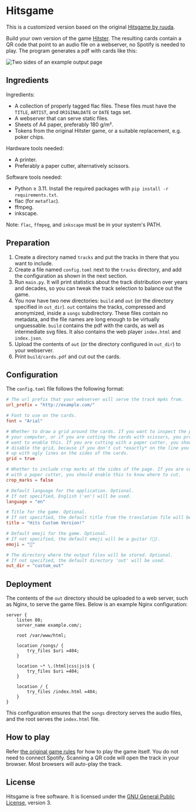 # Hitsgame

This is a customized version based on the original [Hitsgame by ruuda](https://github.com/ruuda/hitsgame).

Build your own version of the game [Hitster][hitster]. The resulting cards
contain a QR code that point to an audio file on a webserver, no Spotify is
needed to play. The program generates a pdf with cards like this:

![Two sides of an example output page](example.png)

## Ingredients

Ingredients:

 * A collection of properly tagged flac files. These files must have the
   `TITLE`, `ARTIST`, and `ORIGINALDATE` or `DATE` tags set.
 * A webserver that can serve static files.
 * Sheets of A4 paper, preferably 180 g/m².
 * Tokens from the original Hitster game, or a suitable replacement,
   e.g. poker chips.

Hardware tools needed:

 * A printer.
 * Preferably a paper cutter, alternatively scissors.

Software tools needed:

 * Python ≥ 3.11. Install the required packages with `pip install -r requirements.txt`.
 * flac (for `metaflac`).
 * ffmpeg.
 * inkscape.

Note: `flac`, `ffmpeg`, and `inkscape` must be in your system's PATH.

## Preparation

 1. Create a directory named `tracks` and put the tracks in there that you want
    to include.
 2. Create a file named `config.toml` next to the `tracks` directory, and
    add the configuration as shown in the next section.
 3. Run `main.py`. It will print statistics about the track distribution
    over years and decades, so you can tweak the track selection to balance out
    the game.
 4. You now have two new directories: `build` and `out` (or the directory specified in `out_dir`). `out` contains the
    tracks, compressed and anonymized, inside a `songs` subdirectory. These files contain no metadata,
    and the file names are long enough to be virtually unguessable.
    `build` contains the pdf with the cards, as well as intermediate svg files. It also contains the web player `index.html` and `index.json`. 
 5. Upload the contents of `out` (or the directory configured in `out_dir`) to your webserver.
 6. Print `build/cards.pdf` and cut out the cards.

## Configuration

The `config.toml` file follows the following format:

```toml
# The url prefix that your webserver will serve the track mp4s from.
url_prefix = "http://example.com/"

# Font to use on the cards.
font = "Arial"

# Whether to draw a grid around the cards. If you want to inspect the pdf on
# your computer, or if you are cutting the cards with scissors, you probably
# want to enable this. If you are cutting with a paper cutter, you should
# disable the grid, because if you don't cut *exactly* on the line you'll end
# up with ugly lines on the sides of the cards.
grid = true

# Whether to include crop marks at the sides of the page. If you are cutting
# with a paper cutter, you should enable this to know where to cut.
crop_marks = false

# Default language for the application. Optional.
# If not specified, English ('en') will be used.
language = "en"

# Title for the game. Optional.
# If not specified, the default title from the translation file will be used.
title = "Hits Custom Version!"

# Default emoji for the game. Optional.
# If not specified, the default emoji will be a guitar (🎸).
emoji = "🎸"

# The directory where the output files will be stored. Optional.
# If not specified, the default directory 'out' will be used.
out_dir = "custom_out"
```


## Deployment

The contents of the `out` directory should be uploaded to a web server, such as Nginx, to serve the game files. Below is an example Nginx configuration:

```nginx
server {
    listen 80;
    server_name example.com/;

    root /var/www/html;

    location /songs/ {
        try_files $uri =404;
    }

    location ~* \.(html|css|js)$ {
        try_files $uri =404;
    }

    location / {
        try_files /index.html =404;
    }
}
```

This configuration ensures that the `songs` directory serves the audio files, and the root serves the `index.html` file.

## How to play

Refer [the original game rules][howplay] for how to play the game itself. You
do not need to connect Spotify. Scanning a QR code will open the track in your
browser. Most browsers will auto-play the track.

## License

Hitsgame is free software. It is licensed under the
[GNU General Public License][gplv3], version 3.

[gplv3]:   https://www.gnu.org/licenses/gpl-3.0.html
[hitster]: https://boardgamegeek.com/boardgame/318243/hitster
[howplay]: https://hitstergame.com/en-us/how-to-play-premium/
